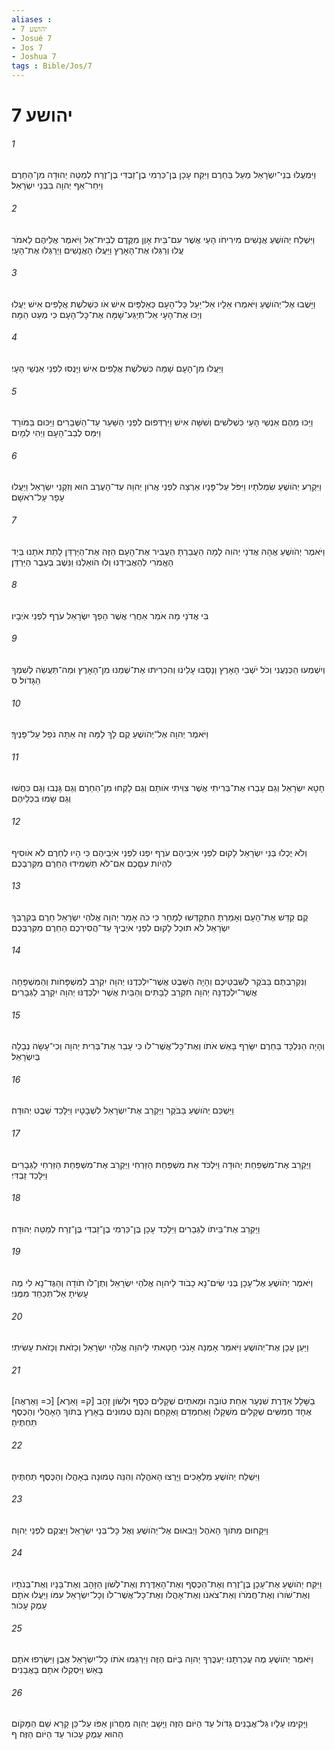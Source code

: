 ```yaml
---
aliases : 
- יהושע 7
- Josué 7
- Jos 7
- Joshua 7
tags : Bible/Jos/7
---
```


# יהושע 7

###### 1
וַיִּמְעֲלוּ בְנֵי־יִשְׂרָאֵל מַעַל בַּחֵרֶם וַיִּקַּח עָכָן בֶּן־כַּרְמִי בֶן־זַבְדִּי בֶן־זֶרַח לְמַטֵּה יְהוּדָה מִן־הַחֵרֶם וַיִּחַר־אַף יְהוָה בִּבְנֵי יִשְׂרָאֵל׃
###### 2
וַיִּשְׁלַח יְהֹושֻׁעַ אֲנָשִׁים מִירִיחֹו הָעַי אֲשֶׁר עִם־בֵּית אָוֶן מִקֶּדֶם לְבֵית־אֵל וַיֹּאמֶר אֲלֵיהֶם לֵאמֹר עֲלוּ וְרַגְּלוּ אֶת־הָאָרֶץ וַיַּעֲלוּ הָאֲנָשִׁים וַיְרַגְּלוּ אֶת־הָעָי׃
###### 3
וַיָּשֻׁבוּ אֶל־יְהֹושֻׁעַ וַיֹּאמְרוּ אֵלָיו אַל־יַעַל כָּל־הָעָם כְּאַלְפַּיִם אִישׁ אֹו כִּשְׁלֹשֶׁת אֲלָפִים אִישׁ יַעֲלוּ וְיַכּוּ אֶת־הָעָי אַל־תְּיַגַּע־שָׁמָּה אֶת־כָּל־הָעָם כִּי מְעַט הֵמָּה׃
###### 4
וַיַּעֲלוּ מִן־הָעָם שָׁמָּה כִּשְׁלֹשֶׁת אֲלָפִים אִישׁ וַיָּנֻסוּ לִפְנֵי אַנְשֵׁי הָעָי׃
###### 5
וַיַּכּוּ מֵהֶם אַנְשֵׁי הָעַי כִּשְׁלֹשִׁים וְשִׁשָּׁה אִישׁ וַיִּרְדְּפוּם לִפְנֵי הַשַּׁעַר עַד־הַשְּׁבָרִים וַיַּכּוּם בַּמֹּורָד וַיִּמַּס לְבַב־הָעָם וַיְהִי לְמָיִם׃
###### 6
וַיִּקְרַע יְהֹושֻׁעַ שִׂמְלֹתָיו וַיִּפֹּל עַל־פָּנָיו אַרְצָה לִפְנֵי אֲרֹון יְהוָה עַד־הָעֶרֶב הוּא וְזִקְנֵי יִשְׂרָאֵל וַיַּעֲלוּ עָפָר עַל־רֹאשָׁם׃
###### 7
וַיֹּאמֶר יְהֹושֻׁעַ אֲהָהּ אֲדֹנָי יְהוִה לָמָה הֵעֲבַרְתָּ הַעֲבִיר אֶת־הָעָם הַזֶּה אֶת־הַיַּרְדֵּן לָתֵת אֹתָנוּ בְּיַד הָאֱמֹרִי לְהַאֲבִידֵנוּ וְלוּ הֹואַלְנוּ וַנֵּשֶׁב בְּעֵבֶר הַיַּרְדֵּן׃
###### 8
בִּי אֲדֹנָי מָה אֹמַר אַחֲרֵי אֲשֶׁר הָפַךְ יִשְׂרָאֵל עֹרֶף לִפְנֵי אֹיְבָיו׃
###### 9
וְיִשְׁמְעוּ הַכְּנַעֲנִי וְכֹל יֹשְׁבֵי הָאָרֶץ וְנָסַבּוּ עָלֵינוּ וְהִכְרִיתוּ אֶת־שְׁמֵנוּ מִן־הָאָרֶץ וּמַה־תַּעֲשֵׂה לְשִׁמְךָ הַגָּדֹול׃ ס
###### 10
וַיֹּאמֶר יְהוָה אֶל־יְהֹושֻׁעַ קֻם לָךְ לָמָּה זֶּה אַתָּה נֹפֵל עַל־פָּנֶיךָ׃
###### 11
חָטָא יִשְׂרָאֵל וְגַם עָבְרוּ אֶת־בְּרִיתִי אֲשֶׁר צִוִּיתִי אֹותָם וְגַם לָקְחוּ מִן־הַחֵרֶם וְגַם גָּנְבוּ וְגַם כִּחֲשׁוּ וְגַם שָׂמוּ בִכְלֵיהֶם׃
###### 12
וְלֹא יֻכְלוּ בְּנֵי יִשְׂרָאֵל לָקוּם לִפְנֵי אֹיְבֵיהֶם עֹרֶף יִפְנוּ לִפְנֵי אֹיְבֵיהֶם כִּי הָיוּ לְחֵרֶם לֹא אֹוסִיף לִהְיֹות עִםָּכֶם אִם־לֹא תַשְׁמִידוּ הַחֵרֶם מִקִּרְבְּכֶם׃
###### 13
קֻם קַדֵּשׁ אֶת־הָעָם וְאָמַרְתָּ הִתְקַדְּשׁוּ לְמָחָר כִּי כֹה אָמַר יְהוָה אֱלֹהֵי יִשְׂרָאֵל חֵרֶם בְּקִרְבְּךָ יִשְׂרָאֵל לֹא תוּכַל לָקוּם לִפְנֵי אֹיְבֶיךָ עַד־הֲסִירְכֶם הַחֵרֶם מִקִּרְבְּכֶם׃
###### 14
וְנִקְרַבְתֶּם בַּבֹּקֶר לְשִׁבְטֵיכֶם וְהָיָה הַשֵּׁבֶט אֲשֶׁר־יִלְכְּדֶנּוּ יְהוָה יִקְרַב לַמִּשְׁפָּחֹות וְהַמִּשְׁפָּחָה אֲשֶׁר־יִלְכְּדֶנָּה יְהוָה תִּקְרַב לַבָּתִּים וְהַבַּיִת אֲשֶׁר יִלְכְּדֶנּוּ יְהוָה יִקְרַב לַגְּבָרִים׃
###### 15
וְהָיָה הַנִּלְכָּד בַּחֵרֶם יִשָּׂרֵף בָּאֵשׁ אֹתֹו וְאֶת־כָּל־אֲשֶׁר־לֹו כִּי עָבַר אֶת־בְּרִית יְהוָה וְכִי־עָשָׂה נְבָלָה בְּיִשְׂרָאֵל׃
###### 16
וַיַּשְׁכֵּם יְהֹושֻׁעַ בַּבֹּקֶר וַיַּקְרֵב אֶת־יִשְׂרָאֵל לִשְׁבָטָיו וַיִּלָּכֵד שֵׁבֶט יְהוּדָה׃
###### 17
וַיַּקְרֵב אֶת־מִשְׁפַּחַת יְהוּדָה וַיִּלְכֹּד אֵת מִשְׁפַּחַת הַזַּרְחִי וַיַּקְרֵב אֶת־מִשְׁפַּחַת הַזַּרְחִי לַגְּבָרִים וַיִּלָּכֵד זַבְדִּי׃
###### 18
וַיַּקְרֵב אֶת־בֵּיתֹו לַגְּבָרִים וַיִּלָּכֵד עָכָן בֶּן־כַּרְמִי בֶן־זַבְדִּי בֶּן־זֶרַח לְמַטֵּה יְהוּדָה׃
###### 19
וַיֹּאמֶר יְהֹושֻׁעַ אֶל־עָכָן בְּנִי שִׂים־נָא כָבֹוד לַיהוָה אֱלֹהֵי יִשְׂרָאֵל וְתֶן־לֹו תֹודָה וְהַגֶּד־נָא לִי מֶה עָשִׂיתָ אַל־תְּכַחֵד מִמֶּנִּי׃
###### 20
וַיַּעַן עָכָן אֶת־יְהֹושֻׁעַ וַיֹּאמַר אָמְנָה אָנֹכִי חָטָאתִי לַיהוָה אֱלֹהֵי יִשְׂרָאֵל וְכָזֹאת וְכָזֹאת עָשִׂיתִי׃
###### 21
[כ= וָאֶרְאֶה] [ק= וָאֵרֶא] בַשָּׁלָל אַדֶּרֶת שִׁנְעָר אַחַת טֹובָה וּמָאתַיִם שְׁקָלִים כֶּסֶף וּלְשֹׁון זָהָב אֶחָד חֲמִשִּׁים שְׁקָלִים מִשְׁקָלֹו וָאֶחְמְדֵם וָאֶקָּחֵם וְהִנָּם טְמוּנִים בָּאָרֶץ בְּתֹוךְ הָאָהֳלִי וְהַכֶּסֶף תַּחְתֶּיהָ׃
###### 22
וַיִּשְׁלַח יְהֹושֻׁעַ מַלְאָכִים וַיָּרֻצוּ הָאֹהֱלָה וְהִנֵּה טְמוּנָה בְּאָהֳלֹו וְהַכֶּסֶף תַּחְתֶּיהָ׃
###### 23
וַיִּקָּחוּם מִתֹּוךְ הָאֹהֶל וַיְבִאוּם אֶל־יְהֹושֻׁעַ וְאֶל כָּל־בְּנֵי יִשְׂרָאֵל וַיַּצִּקֻם לִפְנֵי יְהוָה׃
###### 24
וַיִּקַּח יְהֹושֻׁעַ אֶת־עָכָן בֶּן־זֶרַח וְאֶת־הַכֶּסֶף וְאֶת־הָאַדֶּרֶת וְאֶת־לְשֹׁון הַזָּהָב וְאֶת־בָּנָיו וְאֶת־בְּנֹתָיו וְאֶת־שֹׁורֹו וְאֶת־חֲמֹרֹו וְאֶת־צֹאנֹו וְאֶת־אָהֳלֹו וְאֶת־כָּל־אֲשֶׁר־לֹו וְכָל־יִשְׂרָאֵל עִמֹּו וַיַּעֲלוּ אֹתָם עֵמֶק עָכֹור׃
###### 25
וַיֹּאמֶר יְהֹושֻׁעַ מֶה עֲכַרְתָּנוּ יַעְכֳּרְךָ יְהוָה בַּיֹּום הַזֶּה וַיִּרְגְּמוּ אֹתֹו כָל־יִשְׂרָאֵל אֶבֶן וַיִּשְׂרְפוּ אֹתָם בָּאֵשׁ וַיִּסְקְלוּ אֹתָם בָּאֲבָנִים׃
###### 26
וַיָּקִימוּ עָלָיו גַּל־אֲבָנִים גָּדֹול עַד הַיֹּום הַזֶּה וַיָּשָׁב יְהוָה מֵחֲרֹון אַפֹּו עַל־כֵּן קָרָא שֵׁם הַמָּקֹום הַהוּא עֵמֶק עָכֹור עַד הַיֹּום הַזֶּה׃ ף

